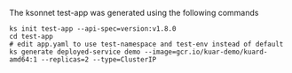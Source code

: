The ksonnet test-app was generated using the following commands
```
ks init test-app --api-spec=version:v1.8.0
cd test-app
# edit app.yaml to use test-namespace and test-env instead of default
ks generate deployed-service demo --image=gcr.io/kuar-demo/kuard-amd64:1 --replicas=2 --type=ClusterIP
```